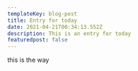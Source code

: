 ```yaml
---
templateKey: blog-post
title: Entry for today
date: 2021-04-21T00:34:13.552Z
description: This is an entry for today
featuredpost: false
---
```

this is the way